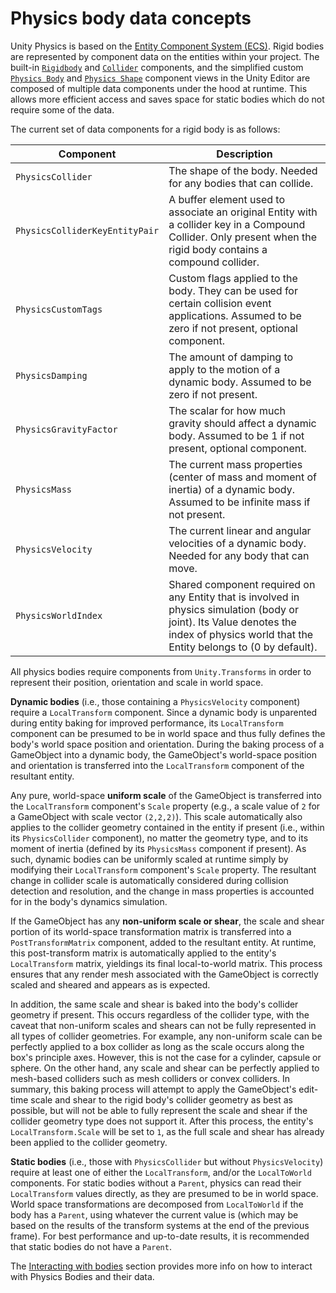 # Physics body data concepts

Unity Physics is based on the [Entity Component System (ECS)](https://docs.unity3d.com/Packages/com.unity.entities@latest). Rigid bodies are represented by component data on the entities within your project. The built-in [`Rigidbody`](xref:Unity.Physics.RigidBody) and [`Collider`](xref:Unity.Physics.Collider) components, and the simplified custom [`Physics Body`](custom-bodies.md) and [`Physics Shape`](custom-shapes.md) component views in the Unity Editor are composed of multiple data components under the hood at runtime. This allows more efficient access and saves space for static bodies which do not require some of the data.

The current set of data components for a rigid body is as follows:

| Component                      | Description                                                                                                                                                                             |
|--------------------------------|-----------------------------------------------------------------------------------------------------------------------------------------------------------------------------------------|
| `PhysicsCollider`              | The shape of the body. Needed for any bodies that can collide.                                                                                                                          |
| `PhysicsColliderKeyEntityPair` | A buffer element used to associate an original Entity with a collider key in a Compound Collider. Only present when the rigid body contains a compound collider.                        |
| `PhysicsCustomTags`            | Custom flags applied to the body. They can be used for certain collision event applications. Assumed to be zero if not present, optional component.                                     |
| `PhysicsDamping`               | The amount of damping to apply to the motion of a dynamic body. Assumed to be zero if not present.                                                                                      |
| `PhysicsGravityFactor`         | The scalar for how much gravity should affect a dynamic body. Assumed to be 1 if not present, optional component.                                                                       |
| `PhysicsMass`                  | The current mass properties (center of mass and moment of inertia) of a dynamic body. Assumed to be infinite mass if not present.                                                       |
| `PhysicsVelocity`              | The current linear and angular velocities of a dynamic body. Needed for any body that can move.                                                                                         |
| `PhysicsWorldIndex`            | Shared component required on any Entity that is involved in physics simulation (body or joint). Its Value denotes the index of physics world that the Entity belongs to (0 by default). |

All physics bodies require components from `Unity.Transforms` in order to represent their position, orientation and scale in world space.

**Dynamic bodies** (i.e., those containing a `PhysicsVelocity` component) require a `LocalTransform` component. Since a dynamic body is unparented during entity baking for improved performance, its `LocalTransform` component can be presumed to be in world space and thus fully defines the body's world space position and orientation. 
During the baking process of a GameObject into a dynamic body, the GameObject's world-space position and orientation is transferred into the `LocalTransform` component of the resultant entity.

Any pure, world-space **uniform scale** of the GameObject is transferred into the `LocalTransform` component's `Scale` property (e.g., a scale value of `2` for a GameObject with scale vector `(2,2,2)`).
This scale automatically also applies to the collider geometry contained in the entity if present (i.e., within its `PhysicsCollider` component), no matter the geometry type, and to its moment of inertia (defined by its `PhysicsMass` component if present).
As such, dynamic bodies can be uniformly scaled at runtime simply by modifying their `LocalTransform` component's `Scale` property. The resultant change in collider scale is automatically considered during collision detection and resolution, and the change in
mass properties is accounted for in the body's dynamics simulation.

If the GameObject has any **non-uniform scale or shear**, the scale and shear portion of its world-space transformation matrix is transferred into a `PostTransformMatrix` component, added to the resultant entity.
At runtime, this post-transform matrix is automatically applied to the entity's `LocalTransform` matrix, yieldings its final local-to-world matrix. This process ensures that any render mesh associated with the GameObject is correctly scaled and sheared and appears as is expected.

In addition, the same scale and shear is baked into the body's collider geometry if present. This occurs regardless of the collider type, with the caveat that non-uniform scales and shears can not be fully represented in all types of collider geometries. For example, any non-uniform scale can be perfectly applied to a box collider
as long as the scale occurs along the box's principle axes. However, this is not the case for a cylinder, capsule or sphere. On the other hand, any scale and shear can be perfectly applied to mesh-based colliders such as mesh colliders or convex colliders.
In summary, this baking process will attempt to apply the GameObject's edit-time scale and shear to the rigid body's collider geometry as best as possible, but will not be able to fully represent the scale and shear if the collider geometry type does not support it.
After this process, the entity's `LocalTransform.Scale` will be set to `1`, as the full scale and shear has already been applied to the collider geometry.

**Static bodies** (i.e., those with `PhysicsCollider` but without `PhysicsVelocity`) require at least one of either the `LocalTransform`, and/or the `LocalToWorld` components. For static bodies without a `Parent`, physics can read their `LocalTransform` values directly, as they are presumed to be in world space.
World space transformations are decomposed from `LocalToWorld` if the body has a `Parent`, using whatever the current value is (which may be based on the results of the transform systems at the end of the previous frame). For best performance and up-to-date results, it is recommended that static bodies do not have a `Parent`.

The [Interacting with bodies](interacting-with-bodies.md) section provides more info on how to interact with Physics Bodies and their data.
